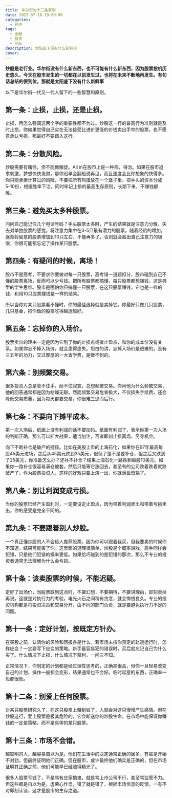 ```yaml
---
title: 华尔街的十三条家训
date: 2023-07-18 19:00:00
categories:
  - 经济
tags:
  - 金融
  - 投资
  - 创业
description: 太阳底下没有什么新鲜事
cover: 
---
```


**炒股是老行业。**华尔街没有什么新东西，也不可能有什么新东西，因为股票投机历史悠久，今天在股市发生的一切都在以前发生过，也将在未来不断地再发生。有句话总结的很到位，那就是**太阳底下没有什么新鲜事**

以下是华尔街一代又一代人留下的一些智慧和原则。

## 第一条：止损，止损，还是止损。

止损，再怎么强调这两个字的重要性都不为过。炒股这一行的最高行为准则就是及时止损。你如果觉得自己实在无法接受比进价更低的价钱卖出手中的股票，也不愿意承认亏损，那最好不要踏入这行。

## 第二条：分散风险。

炒股需要有赌性，但不能做赌徒。All in在股市上是一种病，得治。如果在股市追求刺激，梦想快快发财，那你迟早会翻船说再见，而且速度会比你想象的快得多。你只能承担计算过的风险，不要把所有鸡蛋放在一个篮子里。把手头的资本分成5-10份，根据胜率下注，同时牢记止损的最高生存原则，长期下来，不赚钱都难。

## 第三条：避免买太多种股票。

问问自己能记住几个电话号码？手头股票太多时，产生的结果就是注意力分散，失去对单独股票的感觉。将注意力集中在3-5只最有潜力的股票，随着经验的增加，逐渐将留意的股票增加到10只左右，不能再多了，否则就会超出自己注意力的极限，你很可能都忘记了操作某只股票。

## 第四条：有疑问的时候，离场！

股市不是高考，不要求你要做对每一只股票，高考错一道题扣分，股市碰到自己不懂的股票离场，反而可以少亏钱。把所有股票都搞懂，每只股票都想赚钱，这是典型的学生思维。股市是哪怕你只搞懂一只股票，在这只股票赚钱，它也是一样的钱，和用10只股票赚钱是一样的结果。

所以当你对某只股票看不懂时，你的最佳选择就是卖掉它。你最好只做几只股票，几只基金，把你做的股票吃得越透越好。

## 第五条：忘掉你的入场价。

股票卖出的理由一定是因为它到了你的止损点或者止盈点，和你的成本价没有关系。如果你忘不掉入场价，就会患得患失。坦白的讲，忘掉入场价是很难的，没有三五年的功力，交过厚厚的一大沓学费，是做不到的。

## 第六条：别频繁交易。

很多投资人总是管不住手，耐不住寂寞，总想频繁交易。你问他为什么频繁交易，他的回答通常都是因为枯燥无聊。然而频繁交易危害极大，不仅损失手续费，还会降低交易质量，因为每天都要交易，你很难三思而后行。

## 第七条：不要向下摊平成本。       

第一次入场后，纸面上没有利润的话不要加码。纸面有利润了，表示你第一次入场的判断正确，那么可以扩大战果，适当加注，否者即刻止损离场，另寻机会。

向下不断补仓是破产的捷径。比如在美股上市的上海石化，如果你在97年最高每股45美元进场，之后从45美元跌到35美元，很低了是不是要补仓，但之后又跌到了25美元，你准备怎么办？还补不补仓？结果上海石化一路跌到每股10美元。如果你一路补仓很容易满仓被套，然后只能等它涨回去，甚至有的公司跌着跌着就跌破产了。作为股票投资人，这样的好戏只要上演一出，你就满盘皆输了。

## 第八条：别让利润变成亏损。

当你的股票已经产生盈利时，一定要设定止盈点，因为带着利润卖出和带着亏损卖出，你的感受是完全不同的。

## 第九条：不要跟着别人炒股。

一个真正懂炒股的人不会给人推荐股票，因为你可以跟着我买，但我要卖的时候你不知道，结果可能害了你。这里面的道理很简单，炒股是个概率游戏，高手同样会犯错，只是他们犯错的概率更低。如果恰巧碰到的是犯错的那次，那么不专业的投资者通常无法理解为什么会亏损。

## 第十条：该卖股票的时候，不能迟疑。

定好了出场价，当股票跌到这点时，不要幻想，不要期待，不要讲理由，即刻卖掉再说。这就是对执行力的考验，电光火石之间稍有贪念，就会悔恨良久。专业的投资机构都是将投资决策和交易分开，由不同的部门负责，就是要避免执行力不足的问题。

## 第十一条：定好计划，按既定方针办。

在买股之前，认清你的风险和回报各是什么。若市场未按你预定的轨道运行时，怎样应变？一定要写下应变的策略。新手最容易犯的错误时，买后就忘记自己为什么买了。什么情况下止损，什么情况下获利，一问三不知。

正常情况下，你制定的计划都是经过理性思考的，正确率很高，但你一旦轻易改变自己的计划，操作一般都会变形，结果通常也不会好。临时起意的东西，正确率一般都很低。

## 第十二条：别爱上任何股票。

对某只股票研究久了，在这只股票上赚到钱了，人就会对这只慢慢产生感情。但在炒股这行，爱上股票是极其危险的，它会断送你的炒股生命。在市场中能保证你赚钱的一定是策略，而不是具体的某只股票。

## 第十三条：市场不会错。

越聪明的人，越容易自以为是。他们在生活中的决定通常正确的居多，有些是开始不对劲，但最终证明他们正确。但在股市，或许最终他们确实是正确的，但在市场证明其正确之前，他们可能早已经赔得精光了。

很多人股票亏钱了，不是骂有庄家搞鬼，就是骂上市公司不行，甚至骂监管不力。但这些都是自以为是，虚荣心作祟，错了就是错了，根据市场信息的反馈，一有不对即刻认错，这才是股市的生存之道。
